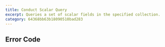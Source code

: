 ```yaml
---
title: Conduct Scalar Query
excerpt: Queries a set of scalar fields in the specified collection.
category: 64368bb63b18090510bad283
---
```


## Error Code
